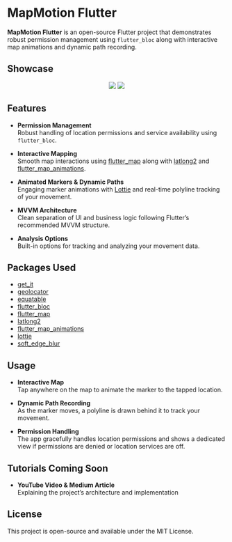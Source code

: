 # MapMotion Flutter

**MapMotion Flutter** is an open-source Flutter project that demonstrates robust permission management using `flutter_bloc` along with interactive map animations and dynamic path recording.

## Showcase

<p align="center">
  <img src="https://github.com/user-attachments/assets/c5a080e6-f35a-4fc4-87f1-f0809b39cda9">
  <img src="https://github.com/user-attachments/assets/9bdc1087-3eb6-44ed-a0ad-9b032b2ba85d">
</p>

## Features

- **Permission Management**  
  Robust handling of location permissions and service availability using `flutter_bloc`.
  
- **Interactive Mapping**  
  Smooth map interactions using [flutter_map](https://pub.dev/packages/flutter_map) along with [latlong2](https://pub.dev/packages/latlong2) and [flutter_map_animations](https://pub.dev/packages/flutter_map_animations).

- **Animated Markers & Dynamic Paths**  
  Engaging marker animations with [Lottie](https://pub.dev/packages/lottie) and real-time polyline tracking of your movement.

- **MVVM Architecture**  
  Clean separation of UI and business logic following Flutter’s recommended MVVM structure.

- **Analysis Options**  
  Built-in options for tracking and analyzing your movement data.

## Packages Used

- [get_it](https://pub.dev/packages/get_it)
- [geolocator](https://pub.dev/packages/geolocator)
- [equatable](https://pub.dev/packages/equatable)
- [flutter_bloc](https://pub.dev/packages/flutter_bloc)
- [flutter_map](https://pub.dev/packages/flutter_map)
- [latlong2](https://pub.dev/packages/latlong2)
- [flutter_map_animations](https://pub.dev/packages/flutter_map_animations)
- [lottie](https://pub.dev/packages/lottie)
- [soft_edge_blur](https://pub.dev/packages/soft_edge_blur)

## Usage
- **Interactive Map**  
  Tap anywhere on the map to animate the marker to the tapped location.
  
- **Dynamic Path Recording**  
  As the marker moves, a polyline is drawn behind it to track your movement.

- **Permission Handling**  
  The app gracefully handles location permissions and shows a dedicated view if permissions are denied or location services are off.

## Tutorials Coming Soon
- **YouTube Video & Medium Article**  
  Explaining the project’s architecture and implementation

## License

This project is open-source and available under the MIT License.
